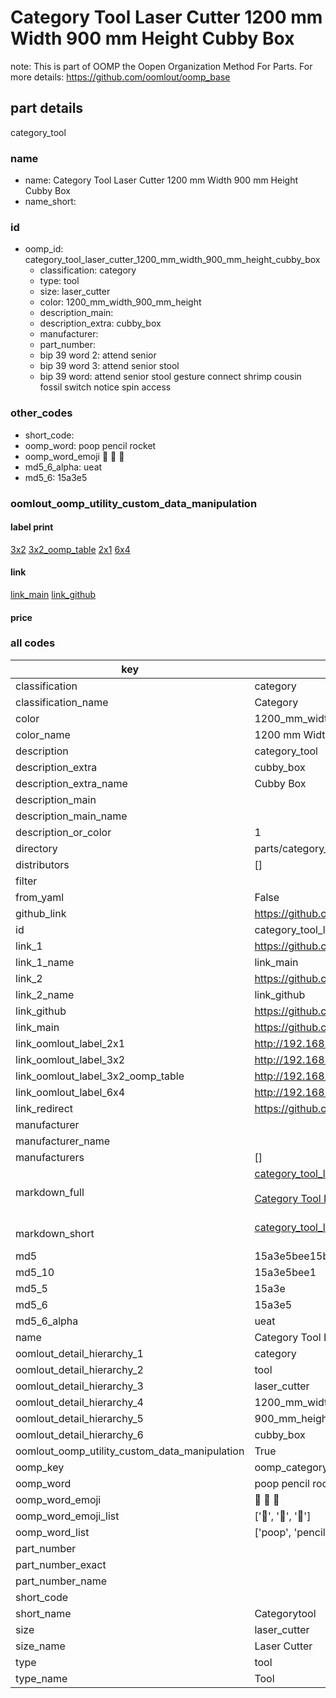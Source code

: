 # Category Tool Laser Cutter 1200 mm Width 900 mm Height Cubby Box  

note: This is part of OOMP the Oopen Organization Method For Parts. For more details: https://github.com/oomlout/oomp_base

##  part details
  



category_tool



### name
* name: Category Tool Laser Cutter 1200 mm Width 900 mm Height Cubby Box
* name_short: 
### id
* oomp_id: category_tool_laser_cutter_1200_mm_width_900_mm_height_cubby_box
  * classification: category
  * type: tool
  * size: laser_cutter
  * color: 1200_mm_width_900_mm_height
  * description_main: 
  * description_extra: cubby_box
  * manufacturer: 
  * part_number: 
  * bip 39 word 2: attend senior
  * bip 39 word 3: attend senior stool
  * bip 39 word: attend senior stool gesture connect shrimp cousin fossil switch notice spin access

### other_codes
* short_code: 
* oomp_word: poop pencil rocket
* oomp_word_emoji :poop: :pencil: :rocket:
* md5_6_alpha: ueat
* md5_6: 15a3e5






### oomlout_oomp_utility_custom_data_manipulation
#### label print
[3x2](http://192.168.1.245:1112/?label=oomp%20ueat)
[3x2_oomp_table](http://192.168.1.108:1112/?label=oomp%20ueat)
[2x1](http://192.168.1.242:1112/?label=oomp%20ueat)
[6x4](http://192.168.1.55:1112/?label=oomp%20ueat)    

#### link

[link_main](https://github.com/oomlout/oomlout_oomp_version_1_messy/tree/main/parts/category_tool_laser_cutter_1200_mm_width_900_mm_height_cubby_box) [link_github](https://github.com/oomlout/oomlout_oomp_version_1_messy/tree/main/parts/category_tool_laser_cutter_1200_mm_width_900_mm_height_cubby_box)                             

#### price







### all codes 
| key | value |  
| --- | --- |  
| classification | category |  
| classification_name | Category |  
| color | 1200_mm_width_900_mm_height |  
| color_name | 1200 mm Width 900 mm Height |  
| description | category_tool |  
| description_extra | cubby_box |  
| description_extra_name | Cubby Box |  
| description_main |  |  
| description_main_name |  |  
| description_or_color | 1  |  
| directory | parts/category_tool_laser_cutter_1200_mm_width_900_mm_height_cubby_box |  
| distributors | [] |  
| filter |  |  
| from_yaml | False |  
| github_link | https://github.com/oomlout/oomlout_oomp_part_src/tree/main/parts/category_tool_laser_cutter_1200_mm_width_900_mm_height_cubby_box |  
| id | category_tool_laser_cutter_1200_mm_width_900_mm_height_cubby_box |  
| link_1 | https://github.com/oomlout/oomlout_oomp_version_1_messy/tree/main/parts/category_tool_laser_cutter_1200_mm_width_900_mm_height_cubby_box |  
| link_1_name | link_main |  
| link_2 | https://github.com/oomlout/oomlout_oomp_version_1_messy/tree/main/parts/category_tool_laser_cutter_1200_mm_width_900_mm_height_cubby_box |  
| link_2_name | link_github |  
| link_github | https://github.com/oomlout/oomlout_oomp_version_1_messy/tree/main/parts/category_tool_laser_cutter_1200_mm_width_900_mm_height_cubby_box |  
| link_main | https://github.com/oomlout/oomlout_oomp_version_1_messy/tree/main/parts/category_tool_laser_cutter_1200_mm_width_900_mm_height_cubby_box |  
| link_oomlout_label_2x1 | http://192.168.1.242:1112/?label=oomp%20ueat |  
| link_oomlout_label_3x2 | http://192.168.1.245:1112/?label=oomp%20ueat |  
| link_oomlout_label_3x2_oomp_table | http://192.168.1.108:1112/?label=oomp%20ueat |  
| link_oomlout_label_6x4 | http://192.168.1.55:1112/?label=oomp%20ueat |  
| link_redirect | https://github.com/oomlout/oomlout_oomp_version_1_messy/tree/main/parts/category_tool_laser_cutter_1200_mm_width_900_mm_height_cubby_box |  
| manufacturer |  |  
| manufacturer_name |  |  
| manufacturers | [] |  
| markdown_full | [category_tool_laser_cutter_1200_mm_width_900_mm_height_cubby_box](none)<br>[](none)<br>[Category Tool Laser Cutter 1200 Mm Width 900 Mm Height Cubby Box](none)<br><br> |  
| markdown_short | [category_tool_laser_cutter_1200_mm_width_900_mm_height_cubby_box](none)<br><br> |  
| md5 | 15a3e5bee15be62f1c979617acf0e874 |  
| md5_10 | 15a3e5bee1 |  
| md5_5 | 15a3e |  
| md5_6 | 15a3e5 |  
| md5_6_alpha | ueat |  
| name | Category Tool Laser Cutter 1200 mm Width 900 mm Height Cubby Box |  
| oomlout_detail_hierarchy_1 | category |  
| oomlout_detail_hierarchy_2 | tool |  
| oomlout_detail_hierarchy_3 | laser_cutter |  
| oomlout_detail_hierarchy_4 | 1200_mm_width |  
| oomlout_detail_hierarchy_5 | 900_mm_height |  
| oomlout_detail_hierarchy_6 | cubby_box |  
| oomlout_oomp_utility_custom_data_manipulation | True |  
| oomp_key | oomp_category_tool_laser_cutter_1200_mm_width_900_mm_height_cubby_box |  
| oomp_word | poop pencil rocket |  
| oomp_word_emoji | :poop: :pencil: :rocket: |  
| oomp_word_emoji_list | [':poop:', ':pencil:', ':rocket:'] |  
| oomp_word_list | ['poop', 'pencil', 'rocket'] |  
| part_number |  |  
| part_number_exact |  |  
| part_number_name |  |  
| short_code |  |  
| short_name | Categorytool |  
| size | laser_cutter |  
| size_name | Laser Cutter |  
| type | tool |  
| type_name | Tool |  
